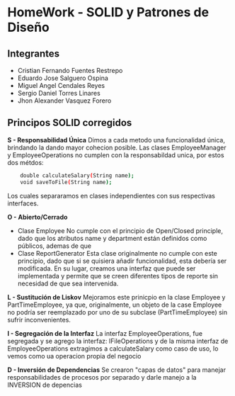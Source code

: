# HomeWork - SOLID y Patrones de Diseño
## Integrantes

-  Cristian Fernando Fuentes Restrepo
-  Eduardo Jose Salguero Ospina
-  Miguel Angel Cendales Reyes
-  Sergio Daniel Torres Linares
-  Jhon Alexander Vasquez Forero

## Principos SOLID corregidos

**S - Responsabilidad Única**
Dimos a cada metodo una funcionalidad única, brindando la dando mayor cohecion posible.
Las clases EmployeeManager y EmployeeOperations no cumplen con la responsabildad unica, por estos dos métdos:

```sh
    double calculateSalary(String name);
    void saveToFile(String name);
```

Los cuales separaramos en clases independientes con sus respectivas interfaces.

**O - Abierto/Cerrado**
- Clase Employee
No cumple con el principio de Open/Closed principle, dado que los atributos name y department están definidos como públicos, ademas de que 
- Clase ReportGenerator
Esta clase originalmente no cumple con este principio, dado que si se quisiera añadir funcionalidad, esta debería ser modificada. En su lugar, creamos una interfaz que puede ser implementada y permite que se creen diferentes tipos de reporte sin necesidad de que sea intervenida.

**L - Sustitución de Liskov**
Mejoramos este prinicpio en la clase Employee y PartTimeEmployee, ya que, originalmente, un objeto de la case Employee no podría ser reemplazado por uno de su subclase (PartTimeEmployee) sin sufrir inconvenientes.

**I - Segregación de la Interfaz**
La interfaz EmployeeOperations, fue segregada y se agrego la interfaz: IFileOperations y de la misma interfaz de EmployeeOperations extragimos a calculateSalary como caso de uso, lo vemos como ua operacion propia del negocio

**D - Inversión de Dependencias**
Se crearon "capas de datos" para manejar responsabilidades de procesos por separado y darle manejo a la INVERSION de depencias 
